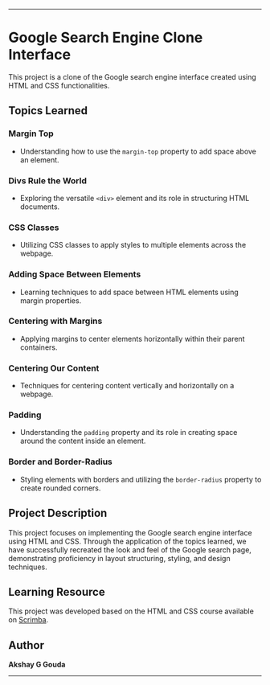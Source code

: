 
---

# Google Search Engine Clone Interface

This project is a clone of the Google search engine interface created using HTML and CSS functionalities.

## Topics Learned

### Margin Top

- Understanding how to use the `margin-top` property to add space above an element.

### Divs Rule the World

- Exploring the versatile `<div>` element and its role in structuring HTML documents.

### CSS Classes

- Utilizing CSS classes to apply styles to multiple elements across the webpage.

### Adding Space Between Elements

- Learning techniques to add space between HTML elements using margin properties.

### Centering with Margins

- Applying margins to center elements horizontally within their parent containers.

### Centering Our Content

- Techniques for centering content vertically and horizontally on a webpage.

### Padding

- Understanding the `padding` property and its role in creating space around the content inside an element.

### Border and Border-Radius

- Styling elements with borders and utilizing the `border-radius` property to create rounded corners.

## Project Description

This project focuses on implementing the Google search engine interface using HTML and CSS. Through the application of the topics learned, we have successfully recreated the look and feel of the Google search page, demonstrating proficiency in layout structuring, styling, and design techniques.

## Learning Resource

This project was developed based on the HTML and CSS course available on [Scrimba](https://scrimba.com/learn/htmlandcss).

## Author

**Akshay G Gouda**

---
